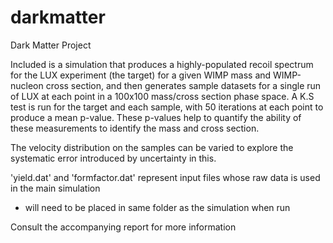# darkmatter
Dark Matter Project

Included is a simulation that produces a highly-populated recoil spectrum for the LUX experiment (the target) for a given WIMP mass and WIMP-nucleon cross section, and then generates sample datasets for a single run of LUX at each point in a 100x100 mass/cross section phase space. A K.S test is run for the target and each sample, with 50 iterations at each point to produce a mean p-value. These p-values help to quantify the ability of these measurements to identify the mass and cross section.

The velocity distribution on the samples can be varied to explore the systematic error introduced by uncertainty in this. 

'yield.dat' and 'formfactor.dat' represent input files whose raw data is used in the main simulation
- will need to be placed in same folder as the simulation when run

Consult the accompanying report for more information

